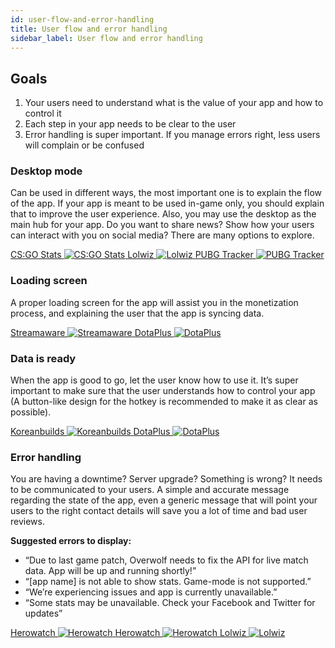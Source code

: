 ```yaml
---
id: user-flow-and-error-handling
title: User flow and error handling
sidebar_label: User flow and error handling
---
```


## Goals

1. Your users need to understand what is the value of your app and how to control it
2. Each step in your app needs to be clear to the user
3. Error handling is super important. If you manage errors right, less users will complain or be confused

### Desktop mode

Can be used in different ways, the most important one is to explain the flow of the app. If your app is meant to be used in-game only, you should explain that to improve the user experience.
Also, you may use the desktop as the main hub for your app. Do you want to share news? Show how your users can interact with you on social media? There are many options to explore.

<div class="box" data-slick='{"slidesToShow": 3}'>
  <a data-fancybox="gallery" data-caption="CS:GO stats" href="../assets/User-flow-and-error-handling/csgo-stats-desktop-mode.jpg">
    CS:GO Stats
    <span class="thumb">
      <img src="../assets/User-flow-and-error-handling/csgo-stats-desktop-mode.jpg" alt="CS:GO Stats">
    </span>
  </a>
  <a data-fancybox="gallery" data-caption="Lolwiz" href="../assets/User-flow-and-error-handling/LoLwiz-Home.jpg">
    Lolwiz
    <span class="thumb">
      <img src="../assets/User-flow-and-error-handling/LoLwiz-Home.jpg" alt="Lolwiz">
    </span>
  </a>
    <a data-fancybox="gallery" data-caption="PUBG Tracker" href="../assets/User-flow-and-error-handling/PUBG-Tracker-home.jpg">
    PUBG Tracker
    <span class="thumb">
      <img src="../assets/User-flow-and-error-handling/PUBG-Tracker-home.jpg" alt="PUBG Tracker">
    </span>
  </a>
</div>


### Loading screen

A proper loading screen for the app will assist you in the monetization process, and explaining the user that the app is syncing data.

<div class="box" data-slick='{"slidesToShow": 2}'>
  <a data-fancybox="gallery" data-caption="Streamaware" href="../assets/User-flow-and-error-handling/streamaware-loading-data.jpg">
    Streamaware
    <span class="thumb">
      <img src="../assets/User-flow-and-error-handling/streamaware-loading-data.jpg" alt="Streamaware">
    </span>
  </a>
  <a data-fancybox="gallery" data-caption="DotaPlus" href="../assets/User-flow-and-error-handling/dotaplus-loading.png">
    DotaPlus
    <span class="thumb">
      <img src="../assets/User-flow-and-error-handling/dotaplus-loading.png" alt="DotaPlus">
    </span>
  </a>
</div>

### Data is ready

When the app is good to go, let the user know how to use it. It’s super important to make sure that the user understands how to control your app (A button-like design for the hotkey is recommended to make it as clear as possible).

<div class="box" data-slick='{"slidesToShow": 2}'>
  <a data-fancybox="gallery" data-caption="Koreanbuilds" href="../assets/User-flow-and-error-handling/koreanbuilds-loading-stats.jpg">
    Koreanbuilds
    <span class="thumb">
      <img src="../assets/User-flow-and-error-handling/koreanbuilds-loading-stats.jpg" alt="Koreanbuilds">
    </span>
  </a>
  <a data-fancybox="gallery" data-caption="DotaPlus" href="../assets/User-flow-and-error-handling/DotaPlus-ready.png">
    DotaPlus
    <span class="thumb">
      <img src="../assets/User-flow-and-error-handling/DotaPlus-ready.png" alt="DotaPlus">
    </span>
  </a>
</div>

### Error handling

You are having a downtime? Server upgrade? Something is wrong? It needs to be communicated to your users. A simple and accurate message regarding the state of the app, even a generic message that will point your users to the right contact details will save you a lot of time and bad user reviews.

**Suggested errors to display:**

* “Due to last game patch, Overwolf needs to fix the API for live match data. App will be up and running shortly!”
* “[app name] is not able to show stats. Game-mode is not supported.”
* “We’re experiencing issues and app is currently unavailable.”
* “Some stats may be unavailable. Check your Facebook and Twitter for updates”

<div class="box" data-slick='{"slidesToShow": 3}'>
  <a data-fancybox="gallery" data-caption="Herowatch" href="../assets/User-flow-and-error-handling/error-herowatch2.jpg">
    Herowatch
    <span class="thumb">
      <img src="../assets/User-flow-and-error-handling/error-herowatch2.jpg" alt="Herowatch">
    </span>
  </a>
 <a data-fancybox="gallery" data-caption="Herowatch" href="../assets/User-flow-and-error-handling/error-herowatch.jpg">
    Herowatch
    <span class="thumb">
      <img src="../assets/User-flow-and-error-handling/error-herowatch.jpg" alt="Herowatch">
    </span>
  </a>
    <a data-fancybox="gallery" data-caption="Lolwiz" href="../assets/User-flow-and-error-handling/error-lolwiz.jpg">
    Lolwiz
    <span class="thumb">
      <img src="../assets/User-flow-and-error-handling/error-lolwiz.jpg" alt="Lolwiz">
    </span>
  </a>
</div>
